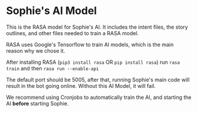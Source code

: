 # Sophie's AI Model
This is the RASA model for Sophie's AI.
It includes the intent files, the story outlines, and other files needed to train a RASA model.

RASA uses Google's Tensorflow to train AI models, which is the main reason why we chose it.

After installing RASA (`pip3 install rasa` OR `pip install rasa`) run `rasa train` and then `rasa run --enable-api`

The default port should be 5005, after that, running Sophie's main code will result in the bot going online. Without this AI Model, it will fail.

We recommend using Cronjobs to automatically train the AI, and starting the AI **before** starting Sophie.
